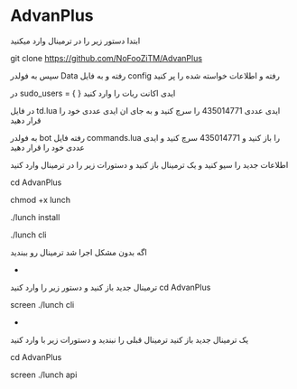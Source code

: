 # AdvanPlus

ابتدا دستور زیر را در ترمینال وارد میکنید

git clone https://github.com/NoFooZiTM/AdvanPlus

سپس به فولدر Data رفته و  به فایل config رفته و اطلاعات خواسته شده را پر کنید

در sudo_users = { } ایدی اکانت ربات را وارد کنید

در فایل td.lua   ایدی عددی 435014771 را سرچ کنید و به جای ان ایدی عددی خود را قرار دهید

به فولدر bot رفته فایل commands.lua را باز کنید و 435014771 سرچ کنید و ایدی عددی خود را قرار دهید

اطلاعات جدید را سیو کنید و یک ترمینال باز کنید و دستورات زیر را در ترمینال وارد کنید

cd AdvanPlus

chmod +x lunch

./lunch install

./lunch cli

اگه بدون مشکل اجرا شد ترمینال رو ببندید

-

ترمینال جدید باز کنید و دستور زیر را وارد کنید
cd AdvanPlus

screen ./lunch cli

-

یک ترمینال جدید باز کنید
ترمینال قبلی را نبندید
و دستورات زیر با وارد کنید

cd AdvanPlus

screen ./lunch api
